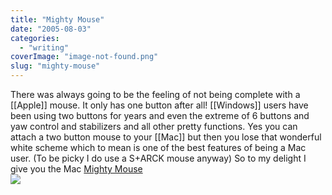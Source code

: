 ```yaml
---
title: "Mighty Mouse"
date: "2005-08-03"
categories: 
  - "writing"
coverImage: "image-not-found.png"
slug: "mighty-mouse"
---
```


There was always going to be the feeling of not being complete with a \[\[Apple\]\] mouse. It only has one button after all! \[\[Windows\]\] users have been using two buttons for years and even the extreme of 6 buttons and yaw control and stabilizers and all other pretty functions. Yes you can attach a two button mouse to your \[\[Mac\]\] but then you lose that wonderful white scheme which to mean is one of the best features of being a Mac user. (To be picky I do use a S+ARCK mouse anyway) So to my delight I give you the Mac [Mighty Mouse](http://www.apple.com/mightymouse/)  
[![](/images/30868584_85a2688eb5_m.jpg)](http://www.flickr.com/photos/funkylarma/3086584/ "Mighty Mouse")
